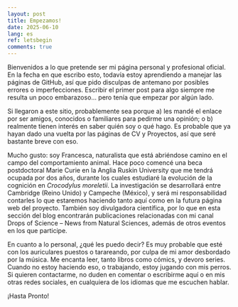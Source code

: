 ```yaml
---
layout: post
title: Empezamos!
date: 2025-06-10
lang: es
ref: letsbegin
comments: true
---
```


Bienvenidos a lo que pretende ser mi página personal y profesional oficial. En la fecha en que escribo esto, todavía estoy aprendiendo a manejar las páginas de GitHub, así que pido disculpas de antemano por posibles errores o imperfecciones. Escribir el primer post para algo siempre me resulta un poco embarazoso… pero tenía que empezar por algún lado.

Si llegaron a este sitio, probablemente sea porque 
a) les mandé el enlace por ser amigos, conocidos o familiares para pedirme una opinión; o 
b) realmente tienen interés en saber quién soy o qué hago. Es probable que ya hayan dado una vuelta por las páginas de CV y Proyectos, así que seré bastante breve con eso.

Mucho gusto: soy Francesca, naturalista que está abriéndose camino en el campo del comportamiento animal. Hace poco comencé una beca postdoctoral Marie Curie en la Anglia Ruskin University que me tendrá ocupada por dos años, durante los cuales estudiaré la evolución de la cognición en *Crocodylus moreletii*. La investigación se desarrollará entre Cambridge (Reino Unido) y Campeche (México), y será mi responsabilidad contarles lo que estaremos haciendo tanto aquí como en la futura página web del proyecto.
También soy divulgadora científica, por lo que en esta sección del blog encontrarán publicaciones relacionadas con mi canal Drops of Science – News from Natural Sciences, además de otros eventos en los que participe.

En cuanto a lo personal, ¿qué les puedo decir? Es muy probable que esté con los auriculares puestos o tarareando, por culpa de mi amor desbordado por la música. Me encanta leer, tanto libros como cómics, y devoro series. Cuando no estoy haciendo eso, o trabajando, estoy jugando con mis perros.
Si quieren contactarme, no duden en comentar o escribirme aquí o en mis otras redes sociales, en cualquiera de los idiomas que me escuchen hablar.

¡Hasta Pronto!
